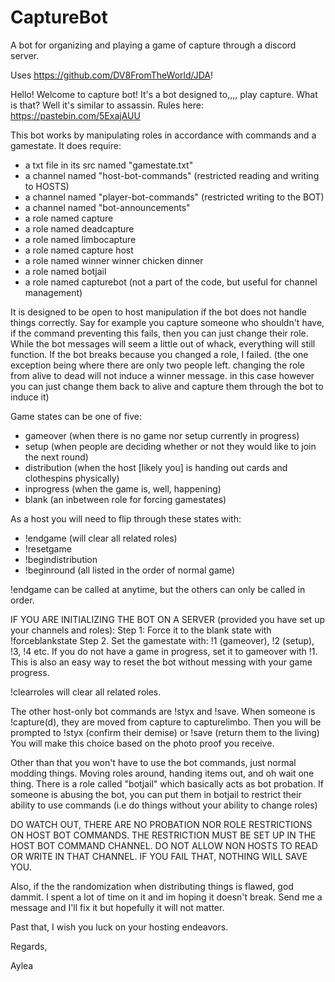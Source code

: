 # CaptureBot
A bot for organizing and playing a game of capture through a discord server.

Uses https://github.com/DV8FromTheWorld/JDA!

Hello! Welcome to capture bot!
It's a bot designed to,,,, play capture. What is that?
Well it's similar to assassin. Rules here: https://pastebin.com/5ExajAUU

This bot works by manipulating roles in accordance with commands and a gamestate.
It does require:
 - a txt file in its src named "gamestate.txt"
 - a channel named "host-bot-commands" (restricted reading and writing to HOSTS)
 - a channel named "player-bot-commands" (restricted writing to the BOT)
 - a channel named "bot-announcements"
 - a role named capture
 - a role named deadcapture
 - a role named limbocapture
 - a role named capture host
 - a role named winner winner chicken dinner
 - a role named botjail
 - a role named capturebot (not a part of the code, but useful for channel management)

It is designed to be open to host manipulation if the bot does not handle things correctly.
Say for example you capture someone who shouldn't have, if the command preventing this fails, then you can just change their role.
While the bot messages will seem a little out of whack, everything will still function. 
If the bot breaks because you changed a role, I failed. 
(the one exception being where there are only two people left. changing the role from alive to dead will not induce a winner message. in this case however you can just change them back to alive and capture them through the bot to induce it)

Game states can be one of five:
 - gameover (when there is no game nor setup currently in progress)
 - setup (when people are deciding whether or not they would like to join the next round)
 - distribution (when the host [likely you] is handing out cards and clothespins physically)
 - inprogress (when the game is, well, happening)
 - blank (an inbetween role for forcing gamestates)

As a host you will need to flip through these states with: 
 - !endgame (will clear all related roles)
 - !resetgame
 - !begindistribution 
 - !beginround 
(all listed in the order of normal game)
 
!endgame can be called at anytime, but the others can only be called in order.

IF YOU ARE INITIALIZING THE BOT ON A SERVER (provided you have set up your channels and roles): 
Step 1: Force it to the blank state with !forceblankstate
Step 2. Set the gamestate with: !1 (gameover), !2 (setup), !3, !4 etc.
If you do not have a game in progress, set it to gameover with !1.
This is also an easy way to reset the bot without messing with your game progress.

!clearroles will clear all related roles.

The other host-only bot commands are !styx and !save.
When someone is !capture(d), they are moved from capture to capturelimbo.
Then you will be prompted to !styx (confirm their demise) or !save (return them to the living)
You will make this choice based on the photo proof you receive.

Other than that you won't have to use the bot commands, just normal modding things.
Moving roles around, handing items out, and oh wait one thing.
There is a role called "botjail" which basically acts as bot probation.
If someone is abusing the bot, you can put them in botjail to restrict their ability to use commands (i.e do things without your ability to change roles)

DO WATCH OUT, THERE ARE NO PROBATION NOR ROLE RESTRICTIONS ON HOST BOT COMMANDS.
THE RESTRICTION MUST BE SET UP IN THE HOST BOT COMMAND CHANNEL.
DO NOT ALLOW NON HOSTS TO READ OR WRITE IN THAT CHANNEL.
IF YOU FAIL THAT, NOTHING WILL SAVE YOU.

Also, if the the randomization when distributing things is flawed, god dammit.
I spent a lot of time on it and im hoping it doesn't break.
Send me a message and I'll fix it but hopefully it will not matter.

Past that, I wish you luck on your hosting endeavors.

Regards,

Aylea
